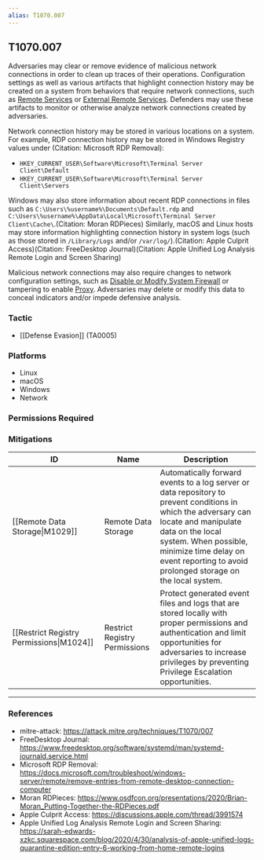 ```yaml
---
alias: T1070.007
---
```


## T1070.007

Adversaries may clear or remove evidence of malicious network connections in order to clean up traces of their operations. Configuration settings as well as various artifacts that highlight connection history may be created on a system from behaviors that require network connections, such as [Remote Services](https://attack.mitre.org/techniques/T1021) or [External Remote Services](https://attack.mitre.org/techniques/T1133). Defenders may use these artifacts to monitor or otherwise analyze network connections created by adversaries.

Network connection history may be stored in various locations on a system. For example, RDP connection history may be stored in Windows Registry values under (Citation: Microsoft RDP Removal):

* <code>HKEY_CURRENT_USER\Software\Microsoft\Terminal Server Client\Default</code>
* <code>HKEY_CURRENT_USER\Software\Microsoft\Terminal Server Client\Servers</code>

Windows may also store information about recent RDP connections in files such as <code>C:\Users\\%username%\Documents\Default.rdp</code> and `C:\Users\%username%\AppData\Local\Microsoft\Terminal
Server Client\Cache\`.(Citation: Moran RDPieces) Similarly, macOS and Linux hosts may store information highlighting connection history in system logs (such as those stored in `/Library/Logs` and/or `/var/log/`).(Citation: Apple Culprit Access)(Citation: FreeDesktop Journal)(Citation: Apple Unified Log Analysis Remote Login and Screen Sharing)

Malicious network connections may also require changes to network configuration settings, such as [Disable or Modify System Firewall](https://attack.mitre.org/techniques/T1562/004) or tampering to enable [Proxy](https://attack.mitre.org/techniques/T1090). Adversaries may delete or modify this data to conceal indicators and/or impede defensive analysis.


### Tactic
- [[Defense Evasion]] (TA0005)

### Platforms
- Linux
- macOS
- Windows
- Network

### Permissions Required

### Mitigations

| ID | Name | Description |
| --- | --- | --- |
| [[Remote Data Storage\|M1029]] | Remote Data Storage | Automatically forward events to a log server or data repository to prevent conditions in which the adversary can locate and manipulate data on the local system. When possible, minimize time delay on event reporting to avoid prolonged storage on the local system. |
| [[Restrict Registry Permissions\|M1024]] | Restrict Registry Permissions | Protect generated event files and logs that are stored locally with proper permissions and authentication and limit opportunities for adversaries to increase privileges by preventing Privilege Escalation opportunities. |


---
### References

- mitre-attack: https://attack.mitre.org/techniques/T1070/007
- FreeDesktop Journal: https://www.freedesktop.org/software/systemd/man/systemd-journald.service.html
- Microsoft RDP Removal: https://docs.microsoft.com/troubleshoot/windows-server/remote/remove-entries-from-remote-desktop-connection-computer
- Moran RDPieces: https://www.osdfcon.org/presentations/2020/Brian-Moran_Putting-Together-the-RDPieces.pdf
- Apple Culprit Access: https://discussions.apple.com/thread/3991574
- Apple Unified Log Analysis Remote Login and Screen Sharing: https://sarah-edwards-xzkc.squarespace.com/blog/2020/4/30/analysis-of-apple-unified-logs-quarantine-edition-entry-6-working-from-home-remote-logins
